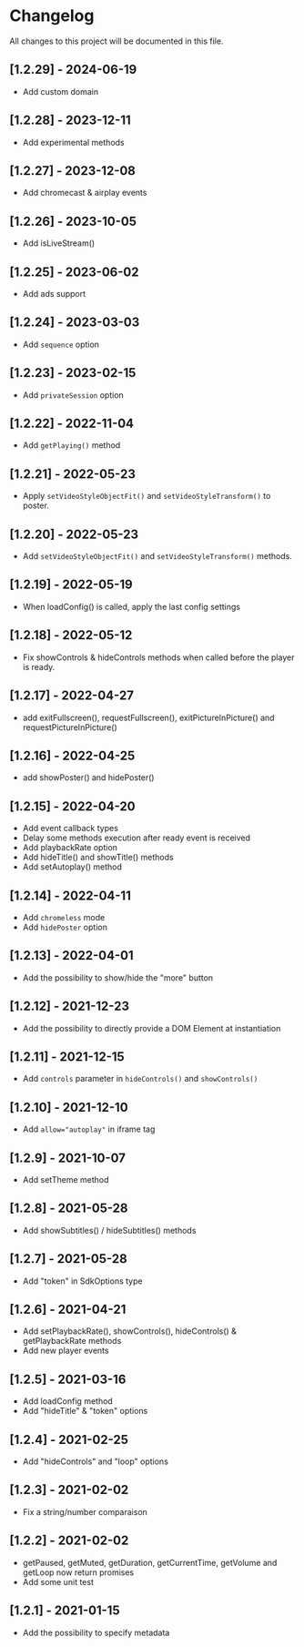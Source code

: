 # Changelog

All changes to this project will be documented in this file.

## [1.2.29] - 2024-06-19

- Add custom domain

## [1.2.28] - 2023-12-11

- Add experimental methods

## [1.2.27] - 2023-12-08

- Add chromecast & airplay events

## [1.2.26] - 2023-10-05

- Add isLiveStream()

## [1.2.25] - 2023-06-02

- Add ads support

## [1.2.24] - 2023-03-03

- Add `sequence` option

## [1.2.23] - 2023-02-15

- Add `privateSession` option

## [1.2.22] - 2022-11-04

- Add `getPlaying()` method

## [1.2.21] - 2022-05-23

- Apply `setVideoStyleObjectFit()` and `setVideoStyleTransform()` to poster.

## [1.2.20] - 2022-05-23

- Add `setVideoStyleObjectFit()` and `setVideoStyleTransform()` methods.

## [1.2.19] - 2022-05-19

- When loadConfig() is called, apply the last config settings

## [1.2.18] - 2022-05-12

- Fix showControls & hideControls methods when called before the player is ready.

## [1.2.17] - 2022-04-27

- add exitFullscreen(), requestFullscreen(), exitPictureInPicture() and requestPictureInPicture()

## [1.2.16] - 2022-04-25

- add showPoster() and hidePoster()

## [1.2.15] - 2022-04-20

- Add event callback types
- Delay some methods execution after ready event is received
- Add playbackRate option
- Add hideTitle() and showTitle() methods
- Add setAutoplay() method

## [1.2.14] - 2022-04-11

- Add `chromeless` mode
- Add `hidePoster` option

## [1.2.13] - 2022-04-01

- Add the possibility to show/hide the "more" button

## [1.2.12] - 2021-12-23

- Add the possibility to directly provide a DOM Element at instantiation

## [1.2.11] - 2021-12-15

- Add `controls` parameter in `hideControls()` and `showControls()`

## [1.2.10] - 2021-12-10

- Add `allow="autoplay"` in iframe tag

## [1.2.9] - 2021-10-07

- Add setTheme method

## [1.2.8] - 2021-05-28

- Add showSubtitles() / hideSubtitles() methods

## [1.2.7] - 2021-05-28

- Add "token" in SdkOptions type

## [1.2.6] - 2021-04-21

- Add setPlaybackRate(), showControls(), hideControls() & getPlaybackRate methods
- Add new player events

## [1.2.5] - 2021-03-16

- Add loadConfig method
- Add "hideTitle" & "token" options

## [1.2.4] - 2021-02-25

- Add "hideControls" and "loop" options

## [1.2.3] - 2021-02-02

- Fix a string/number comparaison

## [1.2.2] - 2021-02-02

- getPaused, getMuted, getDuration, getCurrentTime, getVolume and getLoop now return promises
- Add some unit test

## [1.2.1] - 2021-01-15

- Add the possibility to specify metadata
